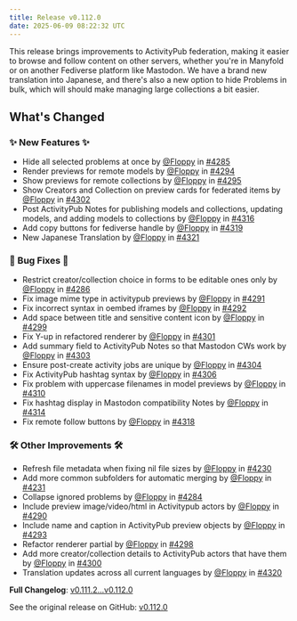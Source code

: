 ```yaml
---
title: Release v0.112.0
date: 2025-06-09 08:22:32 UTC
---
```

This release brings improvements to ActivityPub federation, making it easier to browse and follow content on other servers, whether you're in Manyfold or on another Fediverse platform like Mastodon. We have a brand new translation into Japanese, and there's also a new option to hide Problems in bulk, which will should make managing large collections a bit easier.

## What's Changed
### ✨ New Features ✨
* Hide all selected problems at once by [@Floppy](https://github.com/Floppy) in [#4285](https://github.com/manyfold3d/manyfold/pull/4285)
* Render previews for remote models by [@Floppy](https://github.com/Floppy) in [#4294](https://github.com/manyfold3d/manyfold/pull/4294)
* Show previews for remote collections by [@Floppy](https://github.com/Floppy) in [#4295](https://github.com/manyfold3d/manyfold/pull/4295)
* Show Creators and Collection on preview cards for federated items by [@Floppy](https://github.com/Floppy) in [#4302](https://github.com/manyfold3d/manyfold/pull/4302)
* Post ActivityPub Notes for publishing models and collections, updating models, and adding models to collections by [@Floppy](https://github.com/Floppy) in [#4316](https://github.com/manyfold3d/manyfold/pull/4316)
* Add copy buttons for fediverse handle by [@Floppy](https://github.com/Floppy) in [#4319](https://github.com/manyfold3d/manyfold/pull/4319)
* New Japanese Translation by [@Floppy](https://github.com/Floppy) in [#4321](https://github.com/manyfold3d/manyfold/pull/4321)
### 🐛 Bug Fixes 🐛
* Restrict creator/collection choice in forms to be editable ones only  by [@Floppy](https://github.com/Floppy) in [#4286](https://github.com/manyfold3d/manyfold/pull/4286)
* Fix image mime type in activitypub previews by [@Floppy](https://github.com/Floppy) in [#4291](https://github.com/manyfold3d/manyfold/pull/4291)
* Fix incorrect syntax in oembed iframes by [@Floppy](https://github.com/Floppy) in [#4292](https://github.com/manyfold3d/manyfold/pull/4292)
* Add space between title and sensitive content icon by [@Floppy](https://github.com/Floppy) in [#4299](https://github.com/manyfold3d/manyfold/pull/4299)
* Fix Y-up in refactored renderer by [@Floppy](https://github.com/Floppy) in [#4301](https://github.com/manyfold3d/manyfold/pull/4301)
* Add summary field to ActivityPub Notes so that Mastodon CWs work by [@Floppy](https://github.com/Floppy) in [#4303](https://github.com/manyfold3d/manyfold/pull/4303)
* Ensure post-create activity jobs are unique by [@Floppy](https://github.com/Floppy) in [#4304](https://github.com/manyfold3d/manyfold/pull/4304)
* Fix ActivityPub hashtag syntax by [@Floppy](https://github.com/Floppy) in [#4306](https://github.com/manyfold3d/manyfold/pull/4306)
* Fix problem with uppercase filenames in model previews by [@Floppy](https://github.com/Floppy) in [#4310](https://github.com/manyfold3d/manyfold/pull/4310)
* Fix hashtag display in Mastodon compatibility Notes by [@Floppy](https://github.com/Floppy) in [#4314](https://github.com/manyfold3d/manyfold/pull/4314)
* Fix remote follow buttons by [@Floppy](https://github.com/Floppy) in [#4318](https://github.com/manyfold3d/manyfold/pull/4318)
### 🛠️ Other Improvements 🛠️
* Refresh file metadata when fixing nil file sizes by [@Floppy](https://github.com/Floppy) in [#4230](https://github.com/manyfold3d/manyfold/pull/4230)
* Add more common subfolders for automatic merging by [@Floppy](https://github.com/Floppy) in [#4231](https://github.com/manyfold3d/manyfold/pull/4231)
* Collapse ignored problems by [@Floppy](https://github.com/Floppy) in [#4284](https://github.com/manyfold3d/manyfold/pull/4284)
* Include preview image/video/html in Activitypub actors by [@Floppy](https://github.com/Floppy) in [#4290](https://github.com/manyfold3d/manyfold/pull/4290)
* Include name and caption in ActivityPub preview objects by [@Floppy](https://github.com/Floppy) in [#4293](https://github.com/manyfold3d/manyfold/pull/4293)
* Refactor renderer partial by [@Floppy](https://github.com/Floppy) in [#4298](https://github.com/manyfold3d/manyfold/pull/4298)
* Add more creator/collection details to ActivityPub actors that have them by [@Floppy](https://github.com/Floppy) in [#4300](https://github.com/manyfold3d/manyfold/pull/4300)
* Translation updates across all current languages by [@Floppy](https://github.com/Floppy) in [#4320](https://github.com/manyfold3d/manyfold/pull/4320)


**Full Changelog**: [v0.111.2...v0.112.0](https://github.com/manyfold3d/manyfold/compare/v0.111.2...v0.112.0)

See the original release on GitHub: [v0.112.0](https://github.com/manyfold3d/manyfold/releases/tag/v0.112.0)
